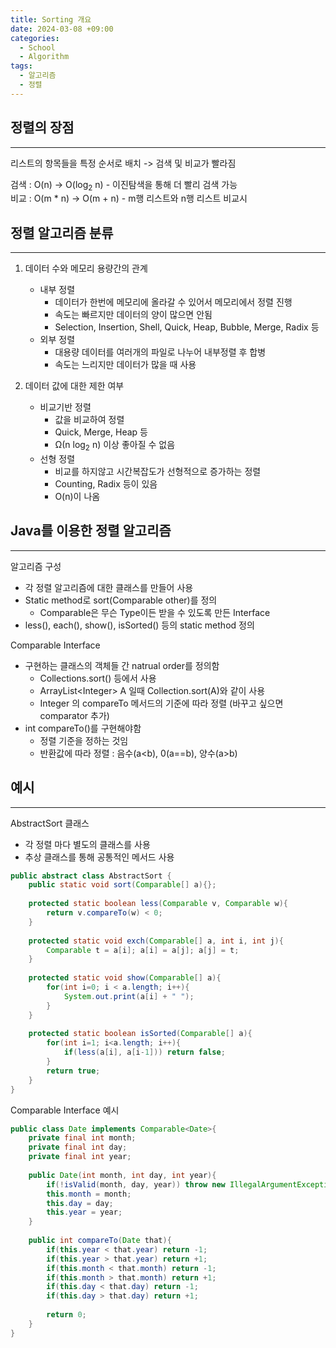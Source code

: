 ```yaml
---
title: Sorting 개요
date: 2024-03-08 +09:00
categories:
  - School
  - Algorithm
tags:
  - 알고리즘
  - 정렬
---
```

## 정렬의 장점
---
리스트의 항목들을 특정 순서로 배치 -> 검색 및 비교가 빨라짐

검색 : O(n) -> O(log<sub>2</sub> n) - 이진탐색을 통해 더 빨리 검색 가능   
비교 : O(m * n) -> O(m + n) - m행 리스트와 n행 리스트 비교시

## 정렬 알고리즘 분류
---
1. 데이터 수와 메모리 용량간의 관계
	- 내부 정렬
		- 데이터가 한번에 메모리에 올라갈 수 있어서 메모리에서 정렬 진행
		- 속도는 빠르지만 데이터의 양이 많으면 안됨
		- Selection, Insertion, Shell, Quick, Heap, Bubble, Merge, Radix 등
	- 외부 정렬 
		- 대용량 데이터를 여러개의 파일로 나누어 내부정렬 후 합병
		- 속도는 느리지만 데이터가 많을 때 사용

2. 데이터 값에 대한 제한 여부
	- 비교기반 정렬
		- 값을 비교하여 정렬
		- Quick, Merge, Heap 등
		- Ω(n log<sub>2</sub> n) 이상 좋아질 수 없음
	- 선형 정렬
		- 비교를 하지않고 시간복잡도가 선형적으로 증가하는 정렬
		- Counting, Radix 등이 있음
		- O(n)이 나옴


## Java를 이용한 정렬 알고리즘
---
알고리즘 구성
- 각 정렬 알고리즘에 대한 클래스를 만들어 사용
- Static method로 sort(Comparable other)를 정의
	- Comparable은 무슨 Type이든 받을 수 있도록 만든 Interface
- less(), each(), show(), isSorted() 등의 static method 정의

Comparable Interface
- 구현하는 클래스의 객체들 간 natrual order를 정의함
	- Collections.sort() 등에서 사용
	- ArrayList\<Integer\> A 일때 Collection.sort(A)와 같이 사용
	-  Integer 의 compareTo 메서드의 기준에 따라 정렬 (바꾸고 싶으면 comparator 추가)
- int compareTo()를 구현해야함
	- 정렬 기준을 정하는 것임
	- 반환값에 따라 정렬 : 음수(a<b), 0(a\==b), 양수(a>b)

## 예시
---
AbstractSort 클래스
- 각 정렬 마다 별도의 클래스를 사용
- 추상 클래스를 통해 공통적인 메서드 사용
```Java
public abstract class AbstractSort {  
    public static void sort(Comparable[] a){};  
      
    protected static boolean less(Comparable v, Comparable w){  
        return v.compareTo(w) < 0;  
    }  
      
    protected static void exch(Comparable[] a, int i, int j){  
        Comparable t = a[i]; a[i] = a[j]; a[j] = t;  
    }  
      
    protected static void show(Comparable[] a){  
        for(int i=0; i < a.length; i++){  
            System.out.print(a[i] + " ");  
        }  
    }  
      
    protected static boolean isSorted(Comparable[] a){  
        for(int i=1; i<a.length; i++){  
            if(less(a[i], a[i-1])) return false;  
        }  
        return true;  
    }  
}
```

Comparable Interface 예시
```Java
public class Date implements Comparable<Date>{  
    private final int month;  
    private final int day;  
    private final int year;  
  
    public Date(int month, int day, int year){  
        if(!isValid(month, day, year)) throw new IllegalArgumentException("Invalid date");  
        this.month = month;  
        this.day = day;  
        this.year = year;  
    }  
  
    public int compareTo(Date that){  
        if(this.year < that.year) return -1;  
        if(this.year > that.year) return +1;  
        if(this.month < that.month) return -1;  
        if(this.month > that.month) return +1;  
        if(this.day < that.day) return -1;  
        if(this.day > that.day) return +1;  
  
        return 0;  
    }  
}
```